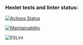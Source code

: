 ### Hexlet tests and linter status:
[![Actions Status](https://github.com/ro1gr/backend-project-lvl1/workflows/hexlet-check/badge.svg)](https://github.com/ro1gr/backend-project-lvl1/actions)

[![Maintainability](https://api.codeclimate.com/v1/badges/a99a88d28ad37a79dbf6/maintainability)](https://codeclimate.com/github/codeclimate/codeclimate/maintainability)

![ESLint](https://github.com/ro1gr/backend-project-lvl1/workflows/ESLint/badge.svg)
